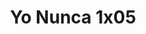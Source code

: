 ---
layout: episodios
title: "Yo Nunca 1x05"
url_serie_padre: 'yo-nunca/temporada-1'
category: 'series'
capitulo: 'yes'
anio: '2019'
prev: 'capitulo-4'
proximo: 'capitulo-6'
sandbox: allow-same-origin allow-forms
idioma: 'Latino'
calidad: 'Full HD'
fuente: 'cueva'
reproductores_otros: ["https://player.premiumstream.live/player.php?id=MzU5NQ&sub=","Latino","https://gdriveplayer.me/embed2.php?link=B7ZTAAbePyE8gM3hlVTGuAApGGJNRXOAZMU1yZF973sba0g%252F3Onmvm3zg3Va14faRQtBYmQEaJMpM475IW41NUsYygCE2dkRC5loC3qZWMaCFcsiL9z%252FPwJyOzG1VdkWH8dc0SGRzRE0iXQFB91wGeh%252Fo6WNN1UETX7f9gKHKIlP0hPZWbcWRCYf3KOZgeiw9U69J6uLLQpbD%252FGFjDDz5S","Latino","https://supervideo.tv/e/rr7wesltfa1m","Latino","https://mstream.space/2j1gye13xea0","Latino"]
reproductores_fembed: ["https://feurl.com/v/6w3r7t006lj-n62","Latino"]
reproductor: fembed
clasificacion: '+10'
tags:
- Ciencia-Ficcion
---